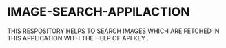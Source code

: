# IMAGE-SEARCH-APPILACTION
THIS RESPOSITORY  HELPS TO SEARCH IMAGES WHICH ARE FETCHED IN THIS APPLICATION WITH THE HELP OF API KEY .
